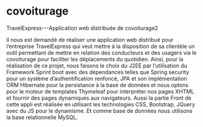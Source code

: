 # covoiturage
TravelExpress---Application web distribuée de covoiturage2

Il nous est demandé de réaliser une application web distribué pour l’entreprise TravelExpress qui veut mettre à la disposition de sa clientèle un outil permettant
de mettre en relation des conducteurs et des usagers via le covoiturage pour faciliter les déplacements du quotidien.
Ainsi, pour la réalisation de ce projet, nous faisons le choix du J2EE par l’utilisation du Framework Sprint boot avec des dépendances telles que Spring security
pour un système d’authentification renfoncé, JPA et son implémentation ORM Hibernate pour la persistance à la base de données
et nous optons pour le moteur de templates Thymeleaf pour interpréter nos pages XHTML et fournir des pages dynamiques aux navigateurs. 
Aussi la partie Front de cette appli est réalisée en utilisant les technologies CSS, Bootstrap, JQuery avec du JS pour le dynamisme. 
Et comme base de données nous utilisons la base relationnelle MySQL.

